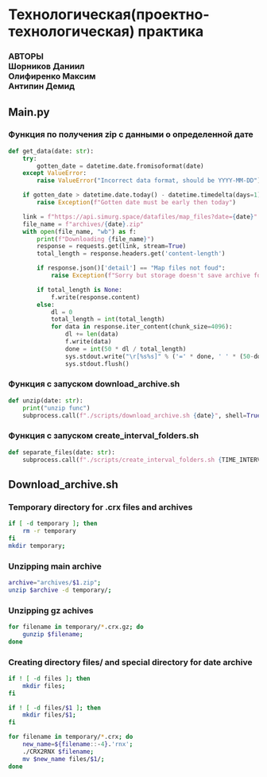 # Технологическая(проектно-технологическая) практика
### АВТОРЫ <br /> Шорников Даниил <br /> Олифиренко Максим <br /> Антипин Демид
## Main.py
### Функция по получения zip с данными о определенной дате
```python
def get_data(date: str):
    try:
        gotten_date = datetime.date.fromisoformat(date)
    except ValueError:
        raise ValueError("Incorrect data format, should be YYYY-MM-DD")

    if gotten_date > datetime.date.today() - datetime.timedelta(days=1):
        raise Exception(f"Gotten date must be early then today")

    link = f"https://api.simurg.space/datafiles/map_files?date={date}"
    file_name = f"archives/{date}.zip"
    with open(file_name, "wb") as f:
        print(f"Downloading {file_name}")
        response = requests.get(link, stream=True)
        total_length = response.headers.get('content-length')

        if response.json()['detail'] == "Map files not foud":
            raise Exception(f"Sorry but storage doesn't save archive for date {date}")

        if total_length is None:
            f.write(response.content)
        else:
            dl = 0
            total_length = int(total_length)
            for data in response.iter_content(chunk_size=4096):
                dl += len(data)
                f.write(data)
                done = int(50 * dl / total_length)
                sys.stdout.write("\r[%s%s]" % ('=' * done, ' ' * (50-done)))
                sys.stdout.flush()
```
### Функция с запуском download_archive.sh
```python
def unzip(date: str):
    print("unzip func")
    subprocess.call(f"./scripts/download_archive.sh {date}", shell=True)
```
### Функция с запуском create_interval_folders.sh
```python
def separate_files(date: str):
    subprocess.call(f"./scripts/create_interval_folders.sh {TIME_INTERVAL}", shell=True)
```
## Download_archive.sh
### Temporary directory for .crx files and archives
```bash
if [ -d temporary ]; then
	rm -r temporary
fi
mkdir temporary;
```
### Unzipping main archive 
```bash
archive="archives/$1.zip";
unzip $archive -d temporary/;
```
### Unzipping gz achives
```bash
for filename in temporary/*.crx.gz; do
	gunzip $filename;
done
```
### Creating directory files/ and special directory for date archive
```bash
if ! [ -d files ]; then
	mkdir files;
fi

if ! [ -d files/$1 ]; then
	mkdir files/$1;
fi

for filename in temporary/*.crx; do
	new_name=${filename::-4}.'rnx';
	./CRX2RNX $filename;
	mv $new_name files/$1/;
done
```
